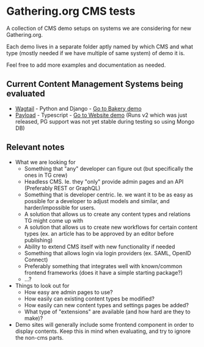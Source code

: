 # Gathering.org CMS tests

A collection of CMS demo setups on systems we are considering for new Gathering.org.

Each demo lives in a separate folder aptly named by which CMS and what type (mostly needed if we have multiple of same system) of demo it is.

Feel free to add more examples and documentation as needed.

## Current Content Management Systems being evaluated

- [Wagtail](https://wagtail.org/) - Python and Django - [Go to Bakery demo](./wagtail-bakery/README.md)
- [Payload](https://payloadcms.com/) - Typescript - [Go to Website demo](./payload-website/README.md) (Runs v2 which was just released, PG support was not yet stable during testing so using Mongo DB)

## Relevant notes

- What we are looking for
    - Something that "any" developer can figure out (but specifically the ones in TG crew)
    - Headless CMS. Ie. they "only" provide admin pages and an API (Preferably REST or GraphQL)
    - Something that is developer centric. Ie. we want it to be as easy as possible for a developer to adjust models and similar, and harder/impossible for users.
    - A solution that allows us to create any content types and relations TG might come up with
    - A solution that allows us to create new workflows for certain content types (ex. an article has to be approved by an editor before publishing)
    - Ability to extend CMS itself with new functionality if needed
    - Something that allows login via login providers (ex. SAML, OpenID Connect)
    - Preferably something that integrates well with known/common frontend frameworks (does it have a simple starting package?)
    - ...?
- Things to look out for
  - How easy are admin pages to use?
  - How easily can existing content types be modified?
  - How easily can new content types and settings pages be added?
  - What type of "extensions" are available (and how hard are they to make)?
- Demo sites will generally include some frontend component in order to display contents. Keep this in mind when evaluating, and try to ignore the non-cms parts.
